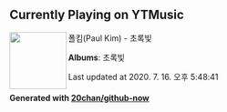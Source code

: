 ## Currently Playing on YTMusic

[<img align="left" width="100" src="https://lh3.googleusercontent.com/W30d5TTOUK89--gXIZZM7leiNhKA_YsArEXHCdUzrJl5hYeKtPkmGC-V6biDPwiQLA8CZACz5WlVfPHN">](https://music.youtube.com/channel/UC959d12wXE5b5K7quFdRnVQ)

폴킴(Paul Kim) - 초록빛

**Albums**: 초록빛

Last updated at 2020. 7. 16. 오후 5:48:41

#### Generated with [20chan/github-now](https://github.com/20chan/github-now)


<!--
**20chan/20chan** is a ✨ _special_ ✨ repository because its `README.md` (this file) appears on your GitHub profile.

Here are some ideas to get you started:

- 🔭 I’m currently working on ...
- 🌱 I’m currently learning ...
- 👯 I’m looking to collaborate on ...
- 🤔 I’m looking for help with ...
- 💬 Ask me about ...
- 📫 How to reach me: ...
- 😄 Pronouns: ...
- ⚡ Fun fact: ...
-->
